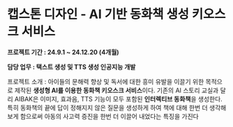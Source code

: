 # 캡스톤 디자인 - AI 기반 동화책 생성 키오스크 서비스

**프로젝트 기간 : 24.9.1 ~ 24.12.20 (4개월)** <br>

**담당 업무 : 택스트 생성 및 TTS 생성 인공지능 개발** <br>

프로젝트 소개 : 아이들의 문해력 향상 및 독서에 대한 흥미 유발을 이끌기 위한 목적으로 제작된 **생성형 AI를 이용한 동화책 키오스크 서비스**이다. 기존의 AI 스토리 교실과 달리 AIBAK은 이미지, 효과음, TTS 기능이 모두 포함된 **인터렉티브 동화책**을 생성한다. 특히 동화책의 끝에 답이 정해지지 않은 질문을 생성하게 하여 책에 대해 한번 더 생각해보게 함으로써 아동의 사고력 증진을 한번 더 이끌어 내었다는 특징을 가진다
